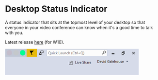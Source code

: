 # Desktop Status Indicator
A status indicator that sits at the topmost level of your desktop so that everyone in your video conference can know when it's a good time to talk with you.

Latest release [here](https://github.com/davghouse/DesktopStatusIndicator/releases/tag/v1.0.0) (for W10).

![Traffic Light Show](/TrafficLightShow.gif)
